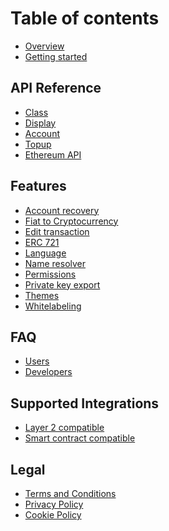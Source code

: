 # Table of contents

- [Overview](README.md)
- [Getting started](getting-started.md)

## API Reference

- [Class](API%20Reference/Class/README.md)
- [Display](API%20Reference/Display/README.md)
- [Account](API%20Reference/Account/README.md)
- [Topup](API%20Reference/Topup/README.md)
- [Ethereum API](API%20Reference/Ethereum%20API/README.md)

## Features
- [Account recovery](features/AccountRecovery.md)
- [Fiat to Cryptocurrency](features/PurchaseCryptocurrency.md)
- [Edit transaction](features/EditTransaction.md)
- [ERC 721](features/ERC721.md)
- [Language](features/Language.md)
- [Name resolver](features/NameResolver.md)
- [Permissions](features/Permissions.md)
- [Private key export](features/PrivateKeyExport.md)
- [Themes](features/Themes.md)
- [Whitelabeling](features/Whitelabeling.md)

## FAQ
- [Users](faq/users.md)
- [Developers](faq/developers.md)

## Supported Integrations

- [Layer 2 compatible](Integration/Layer2.md)
- [Smart contract compatible](Integration/SmartContract.md)

## Legal

- [Terms and Conditions](legal/terms-and-conditions.md)
- [Privacy Policy](legal/privacy-policy.md)
- [Cookie Policy](legal/cookie-policy.md)


<!--
## Developing with torus

- [Developing with Ganache](dev%20with%20torus/README.md)
- [Network List](dev%20with%20torus/README.md)
- [Error Management](dev%20with%20torus/README.md)
- [Node.js version](dev%20with%20torus/README.md)

## Data and security
 -->
<!-- 
## Developers

- [Getting Started](developers/getting-started/README.md)
  - [Web3/Ethers JS Instances](developers/getting-started/web3-ethers-js-instances.md)
  - [For angular users](developers/getting-started/for-angular-users.md)
- [API Reference](developers/api-reference.md)
- [Developing with Ganache](developers/getting-started-with-ganache.md)
- [Sign-In Brand Guideline](developers/sign-in-branding-guideline.md)
- [Torus Architecture](developers/torus-architecture.md)

## Users

- [Getting Started](users/logging-in-with-torus.md)
- [User Frequently Asked Questions](users/user-frequently-asked-questions.md)
-->
